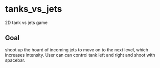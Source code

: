 # tanks_vs_jets
2D tank vs jets game

## Goal

shoot up the hoard of incoming jets to move on to the next level, which increases intensity. User can can control tank left and right and shoot with spacebar.
